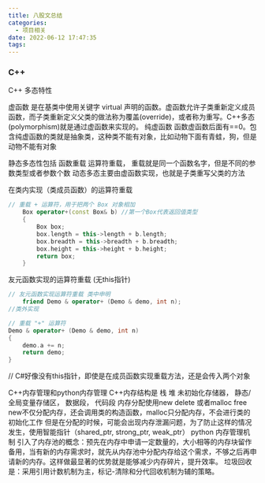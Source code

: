 ```yaml
---
title: 八股文总结
categories:
  - 项目相关
date: 2022-06-12 17:47:35
tags:
---
```


### C++
C++ 多态特性

虚函数 是在基类中使用关键字 virtual 声明的函数。虚函数允许子类重新定义成员函数，而子类重新定义父类的做法称为覆盖(override)，或者称为重写。C++多态(polymorphism)就是通过虚函数来实现的。
纯虚函数 函数虚函数后面有==0。包含纯虚函数的类就是抽象类，这种类不能有对象，比如动物下面有青蛙，狗，但是动物不能有对象


静态多态性包括 函数重载 运算符重载， 重载就是同一个函数名字，但是不同的参数类型或者参数个数
动态多态主要由虚函数实现，也就是子类重写父类的方法

在类内实现（类成员函数）的运算符重载
```C++
// 重载 + 运算符，用于把两个 Box 对象相加
    Box operator+(const Box& b) //第一个Box代表返回值类型
    {
        Box box;
        box.length = this->length + b.length;
        box.breadth = this->breadth + b.breadth;
        box.height = this->height + b.height;
        return box;
    }
```
友元函数实现的运算符重载 (无this指针)
```C++
// 友元函数实现运算符重载 类中申明
    friend Demo & operator+ (Demo & demo, int n);
//类外实现

// 重载 "+" 运算符
Demo & operator+ (Demo & demo, int n)
{
    demo.a += n;
    return demo;
}

```

// C#好像没有this指针，即使是在成员函数实现重载方法，还是会传入两个对象



C++内存管理和python内存管理
    C++内存结构是 栈 堆 未初始化存储器， 静态/全局变量存储区， 数据段， 代码段
    内存分配使用new delete 或者malloc free
    new不仅分配内存，还会调用类的构造函数，malloc只分配内存，不会进行类的初始化工作
    但是在分配的时候，可能会出现内存泄漏问题，为了防止这样的情况发生，使用智能指针（shared_ptr, strong_ptr, weak_ptr）
python 内存管理机制
    引入了内存池的概念：预先在内存中申请一定数量的，大小相等的内存块留作备用，当有新的内存需求时，就先从内存池中分配内存给这个需求，不够之后再申请新的内存。这样做最显著的优势就是能够减少内存碎片，提升效率。
垃圾回收是：采用引用计数机制为主，标记-清除和分代回收机制为辅的策略。